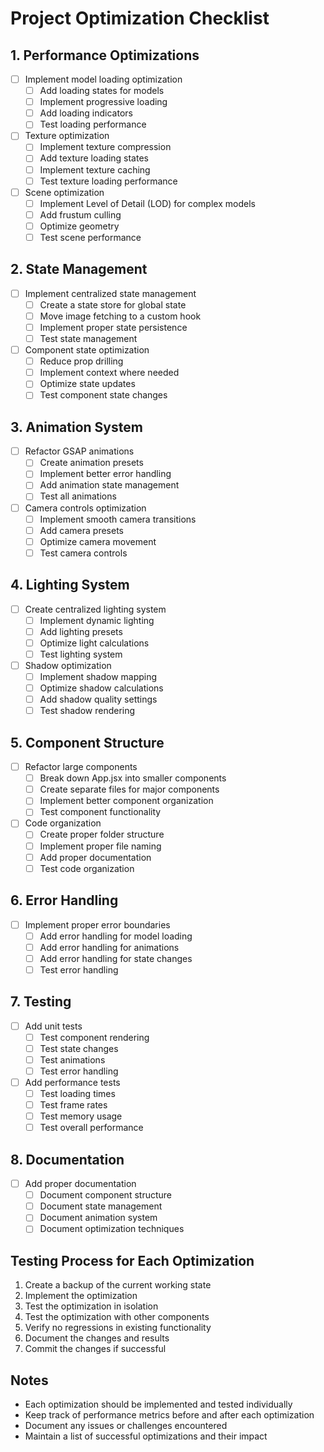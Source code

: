 # Project Optimization Checklist

## 1. Performance Optimizations
- [ ] Implement model loading optimization
  - [ ] Add loading states for models
  - [ ] Implement progressive loading
  - [ ] Add loading indicators
  - [ ] Test loading performance

- [ ] Texture optimization
  - [ ] Implement texture compression
  - [ ] Add texture loading states
  - [ ] Implement texture caching
  - [ ] Test texture loading performance

- [ ] Scene optimization
  - [ ] Implement Level of Detail (LOD) for complex models
  - [ ] Add frustum culling
  - [ ] Optimize geometry
  - [ ] Test scene performance

## 2. State Management
- [ ] Implement centralized state management
  - [ ] Create a state store for global state
  - [ ] Move image fetching to a custom hook
  - [ ] Implement proper state persistence
  - [ ] Test state management

- [ ] Component state optimization
  - [ ] Reduce prop drilling
  - [ ] Implement context where needed
  - [ ] Optimize state updates
  - [ ] Test component state changes

## 3. Animation System
- [ ] Refactor GSAP animations
  - [ ] Create animation presets
  - [ ] Implement better error handling
  - [ ] Add animation state management
  - [ ] Test all animations

- [ ] Camera controls optimization
  - [ ] Implement smooth camera transitions
  - [ ] Add camera presets
  - [ ] Optimize camera movement
  - [ ] Test camera controls

## 4. Lighting System
- [ ] Create centralized lighting system
  - [ ] Implement dynamic lighting
  - [ ] Add lighting presets
  - [ ] Optimize light calculations
  - [ ] Test lighting system

- [ ] Shadow optimization
  - [ ] Implement shadow mapping
  - [ ] Optimize shadow calculations
  - [ ] Add shadow quality settings
  - [ ] Test shadow rendering

## 5. Component Structure
- [ ] Refactor large components
  - [ ] Break down App.jsx into smaller components
  - [ ] Create separate files for major components
  - [ ] Implement better component organization
  - [ ] Test component functionality

- [ ] Code organization
  - [ ] Create proper folder structure
  - [ ] Implement proper file naming
  - [ ] Add proper documentation
  - [ ] Test code organization

## 6. Error Handling
- [ ] Implement proper error boundaries
  - [ ] Add error handling for model loading
  - [ ] Add error handling for animations
  - [ ] Add error handling for state changes
  - [ ] Test error handling

## 7. Testing
- [ ] Add unit tests
  - [ ] Test component rendering
  - [ ] Test state changes
  - [ ] Test animations
  - [ ] Test error handling

- [ ] Add performance tests
  - [ ] Test loading times
  - [ ] Test frame rates
  - [ ] Test memory usage
  - [ ] Test overall performance

## 8. Documentation
- [ ] Add proper documentation
  - [ ] Document component structure
  - [ ] Document state management
  - [ ] Document animation system
  - [ ] Document optimization techniques

## Testing Process for Each Optimization
1. Create a backup of the current working state
2. Implement the optimization
3. Test the optimization in isolation
4. Test the optimization with other components
5. Verify no regressions in existing functionality
6. Document the changes and results
7. Commit the changes if successful

## Notes
- Each optimization should be implemented and tested individually
- Keep track of performance metrics before and after each optimization
- Document any issues or challenges encountered
- Maintain a list of successful optimizations and their impact 